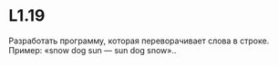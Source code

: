 # L1.19
Разработать программу, которая переворачивает слова в строке.
Пример: «snow dog sun — sun dog snow»..